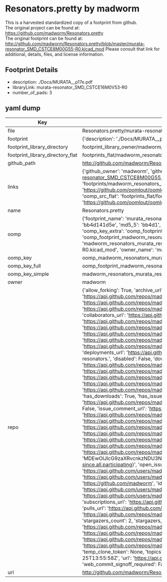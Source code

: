 # Resonators.pretty by madworm  
This is a harvested standardized copy of a footprint from github.  
The original project can be found at:  
https://github.com/madworm/Resonators.pretty  
The original footprint can be found at:
http://github.com/madworm/Resonators.pretty/blob/master/murata-resonator_SMD_CSTCE8M00G55-R0.kicad_mod
Please consult that link for additional, details, files, and license information.  
## Footprint Details
* description: ./Docs/MURATA__p17e.pdf  
* libraryLink: murata-resonator_SMD_CSTCE16M0V53-R0  
* number_of_pads: 3  
## yaml dump  
| Key | Value |  
| --- | --- |  
| file | Resonators.pretty/murata-resonator_SMD_CSTCE16M0V53-R0.kicad_mod |  
| footprint | {'description': './Docs/MURATA__p17e.pdf', 'libraryLink': 'murata-resonator_SMD_CSTCE16M0V53-R0', 'number_of_pads': 3} |  
| footprint_library_directory | footprint_library_owner/madworm_Resonators.pretty |  
| footprint_library_directory_flat | footprints_flat/madworm_resonators_murata_resonator_smd_cstce16m0v53_r0/working |  
| github_path | http://github.com/madworm/Resonators.pretty/blob/master/murata-resonator_SMD_CSTCE16M0V53-R0.kicad_mod |  
| links | {'github_owner': 'madworm', 'github_repo_name': 'Resonators.pretty', 'github_src': 'http://github.com/madworm/Resonators.pretty/blob/master/murata-resonator_SMD_CSTCE8M00G55-R0.kicad_mod', 'github_src_repo': 'https://github.com/madworm/Resonators.pretty', 'oomp_bot': 'footprints/madworm_resonators_murata_resonator_smd_cstce16m0v53_r0/working', 'oomp_bot_github': 'https://github.com/oomlout/oomlout_oomp_footprint_bot/tree/main/footprints/madworm_resonators_murata_resonator_smd_cstce16m0v53_r0/working', 'oomp_src_flat': 'footprints_flat/footprints_flat/madworm_resonators_murata_resonator_smd_cstce16m0v53_r0/working', 'oomp_src_flat_github': 'https://github.com/oomlout/oomlout_oomp_footprint_src/tree/main/footprints_flat/madworm_resonators_murata_resonator_smd_cstce16m0v53_r0/working'} |  
| name | Resonators.pretty |  
| oomp | {'footprint_name': 'murata_resonator_smd_cstce16m0v53_r0', 'library_name': 'resonators', 'md5': 'bb4d141d5e07c25c37cb5c130349a5ee', 'md5_10': 'bb4d141d5e', 'md5_5': 'bb4d1', 'md5_6': 'bb4d14', 'oomp_key': 'oomp_madworm_resonators_murata_resonator_smd_cstce16m0v53_r0', 'oomp_key_extra': 'oomp_footprint_madworm_resonators_murata_resonator_smd_cstce16m0v53_r0', 'oomp_key_full': 'oomp_footprint_madworm_resonators_murata_resonator_smd_cstce16m0v53_r0_bb4d14', 'oomp_key_simple': 'madworm_resonators_murata_resonator_smd_cstce16m0v53_r0', 'original_filename': 'Resonators.pretty/murata-resonator_SMD_CSTCE16M0V53-R0.kicad_mod', 'owner_name': 'madworm'} |  
| oomp_key | oomp_madworm_resonators_murata_resonator_smd_cstce16m0v53_r0 |  
| oomp_key_full | oomp_footprint_madworm_resonators_murata_resonator_smd_cstce16m0v53_r0 |  
| oomp_key_simple | madworm_resonators_murata_resonator_smd_cstce16m0v53_r0 |  
| owner | madworm |  
| repo | {'allow_forking': True, 'archive_url': 'https://api.github.com/repos/madworm/Resonators.pretty/{archive_format}{/ref}', 'archived': False, 'assignees_url': 'https://api.github.com/repos/madworm/Resonators.pretty/assignees{/user}', 'blobs_url': 'https://api.github.com/repos/madworm/Resonators.pretty/git/blobs{/sha}', 'branches_url': 'https://api.github.com/repos/madworm/Resonators.pretty/branches{/branch}', 'clone_url': 'https://github.com/madworm/Resonators.pretty.git', 'collaborators_url': 'https://api.github.com/repos/madworm/Resonators.pretty/collaborators{/collaborator}', 'comments_url': 'https://api.github.com/repos/madworm/Resonators.pretty/comments{/number}', 'commits_url': 'https://api.github.com/repos/madworm/Resonators.pretty/commits{/sha}', 'compare_url': 'https://api.github.com/repos/madworm/Resonators.pretty/compare/{base}...{head}', 'contents_url': 'https://api.github.com/repos/madworm/Resonators.pretty/contents/{+path}', 'contributors_url': 'https://api.github.com/repos/madworm/Resonators.pretty/contributors', 'created_at': '2015-04-25T16:48:45Z', 'default_branch': 'master', 'deployments_url': 'https://api.github.com/repos/madworm/Resonators.pretty/deployments', 'description': 'LAYOUT FILES: KiCad footprints for various resonators.', 'disabled': False, 'downloads_url': 'https://api.github.com/repos/madworm/Resonators.pretty/downloads', 'events_url': 'https://api.github.com/repos/madworm/Resonators.pretty/events', 'fork': False, 'forks': 0, 'forks_count': 0, 'forks_url': 'https://api.github.com/repos/madworm/Resonators.pretty/forks', 'full_name': 'madworm/Resonators.pretty', 'git_commits_url': 'https://api.github.com/repos/madworm/Resonators.pretty/git/commits{/sha}', 'git_refs_url': 'https://api.github.com/repos/madworm/Resonators.pretty/git/refs{/sha}', 'git_tags_url': 'https://api.github.com/repos/madworm/Resonators.pretty/git/tags{/sha}', 'git_url': 'git://github.com/madworm/Resonators.pretty.git', 'has_discussions': False, 'has_downloads': True, 'has_issues': True, 'has_pages': False, 'has_projects': True, 'has_wiki': True, 'homepage': None, 'hooks_url': 'https://api.github.com/repos/madworm/Resonators.pretty/hooks', 'html_url': 'https://github.com/madworm/Resonators.pretty', 'id': 34576852, 'is_template': False, 'issue_comment_url': 'https://api.github.com/repos/madworm/Resonators.pretty/issues/comments{/number}', 'issue_events_url': 'https://api.github.com/repos/madworm/Resonators.pretty/issues/events{/number}', 'issues_url': 'https://api.github.com/repos/madworm/Resonators.pretty/issues{/number}', 'keys_url': 'https://api.github.com/repos/madworm/Resonators.pretty/keys{/key_id}', 'labels_url': 'https://api.github.com/repos/madworm/Resonators.pretty/labels{/name}', 'language': 'Shell', 'languages_url': 'https://api.github.com/repos/madworm/Resonators.pretty/languages', 'license': None, 'merges_url': 'https://api.github.com/repos/madworm/Resonators.pretty/merges', 'milestones_url': 'https://api.github.com/repos/madworm/Resonators.pretty/milestones{/number}', 'mirror_url': None, 'name': 'Resonators.pretty', 'network_count': 0, 'node_id': 'MDEwOlJlcG9zaXRvcnkzNDU3Njg1Mg==', 'notifications_url': 'https://api.github.com/repos/madworm/Resonators.pretty/notifications{?since,all,participating}', 'open_issues': 0, 'open_issues_count': 0, 'owner': {'avatar_url': 'https://avatars.githubusercontent.com/u/343894?v=4', 'events_url': 'https://api.github.com/users/madworm/events{/privacy}', 'followers_url': 'https://api.github.com/users/madworm/followers', 'following_url': 'https://api.github.com/users/madworm/following{/other_user}', 'gists_url': 'https://api.github.com/users/madworm/gists{/gist_id}', 'gravatar_id': '', 'html_url': 'https://github.com/madworm', 'id': 343894, 'login': 'madworm', 'node_id': 'MDQ6VXNlcjM0Mzg5NA==', 'organizations_url': 'https://api.github.com/users/madworm/orgs', 'received_events_url': 'https://api.github.com/users/madworm/received_events', 'repos_url': 'https://api.github.com/users/madworm/repos', 'site_admin': False, 'starred_url': 'https://api.github.com/users/madworm/starred{/owner}{/repo}', 'subscriptions_url': 'https://api.github.com/users/madworm/subscriptions', 'type': 'User', 'url': 'https://api.github.com/users/madworm'}, 'private': False, 'pulls_url': 'https://api.github.com/repos/madworm/Resonators.pretty/pulls{/number}', 'pushed_at': '2015-04-27T08:05:02Z', 'releases_url': 'https://api.github.com/repos/madworm/Resonators.pretty/releases{/id}', 'size': 800, 'ssh_url': 'git@github.com:madworm/Resonators.pretty.git', 'stargazers_count': 2, 'stargazers_url': 'https://api.github.com/repos/madworm/Resonators.pretty/stargazers', 'statuses_url': 'https://api.github.com/repos/madworm/Resonators.pretty/statuses/{sha}', 'subscribers_count': 2, 'subscribers_url': 'https://api.github.com/repos/madworm/Resonators.pretty/subscribers', 'subscription_url': 'https://api.github.com/repos/madworm/Resonators.pretty/subscription', 'svn_url': 'https://github.com/madworm/Resonators.pretty', 'tags_url': 'https://api.github.com/repos/madworm/Resonators.pretty/tags', 'teams_url': 'https://api.github.com/repos/madworm/Resonators.pretty/teams', 'temp_clone_token': None, 'topics': [], 'trees_url': 'https://api.github.com/repos/madworm/Resonators.pretty/git/trees{/sha}', 'updated_at': '2023-07-25T13:55:58Z', 'url': 'https://api.github.com/repos/madworm/Resonators.pretty', 'visibility': 'public', 'watchers': 2, 'watchers_count': 2, 'web_commit_signoff_required': False} |  
| url | http://github.com/madworm/Resonators.pretty |  

